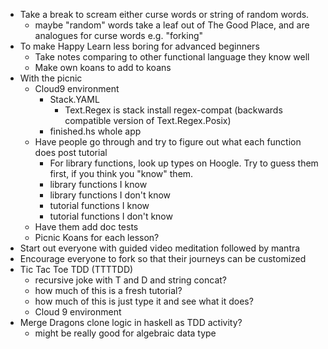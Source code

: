 * Take a break to scream either curse words or string of random words.
  * maybe "random" words take a leaf out of The Good Place, and are analogues for curse words e.g. "forking"
* To make Happy Learn less boring for advanced beginners
  * Take notes comparing to other functional language they know well
  * Make own koans to add to koans
* With the picnic
  * Cloud9 environment
    * Stack.YAML
      * Text.Regex is stack install regex-compat (backwards compatible version of Text.Regex.Posix)
    * finished.hs whole app 
  * Have people go through and try to figure out what each function does post tutorial
    * For library functions, look up types on Hoogle. Try to guess them first, if you think you "know" them.
    * library functions I know
    * library functions I don't know
    * tutorial functions I know
    * tutorial functions I don't know
  * Have them add doc tests
  * Picnic Koans for each lesson? 
* Start out everyone with guided video meditation followed by mantra
* Encourage everyone to fork so that their journeys can be customized
* Tic Tac Toe TDD (TTTTDD)
  * recursive joke with T and D and string concat? 
  * how much of this is a fresh tutorial? 
  * how much of this is just type it and see what it does? 
  * Cloud 9 environment
* Merge Dragons clone logic in haskell as TDD activity?
  * might be really good for algebraic data type
